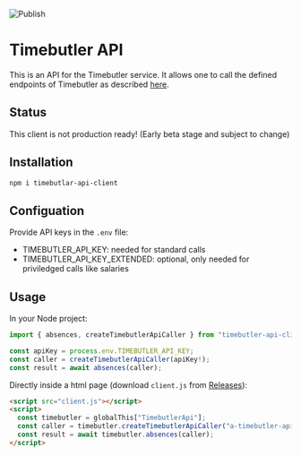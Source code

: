 ![Publish](https://github.com/levma/timebutler-api-client/actions/workflows/publish.yml/badge.svg)

# Timebutler API

This is an API for the Timebutler service. It allows one to call the defined
endpoints of Timebutler as described
[here](https://timebutler.de/do?ha=api&ac=10).

## Status

This client is not production ready! (Early beta stage and subject to change)

## Installation

```bash
npm i timebutlar-api-client
```

## Configuation

Provide API keys in the `.env` file:

- TIMEBUTLER_API_KEY: needed for standard calls
- TIMEBUTLER_API_KEY_EXTENDED: optional, only needed for priviledged calls like
  salaries

## Usage

In your Node project:

```typescript
import { absences, createTimebutlerApiCaller } from "timebutler-api-client";

const apiKey = process.env.TIMEBUTLER_API_KEY;
const caller = createTimebutlerApiCaller(apiKey!);
const result = await absences(caller);
```

Directly inside a html page (download `client.js` from
[Releases](https://github.com/levma/timebutler-api-client/releases)):

```html
<script src="client.js"></script>
<script>
  const timebutler = globalThis["TimebutlerApi"];
  const caller = timebutler.createTimebutlerApiCaller("a-timebutler-api-key");
  const result = await timebutler.absences(caller);
</script>
```
